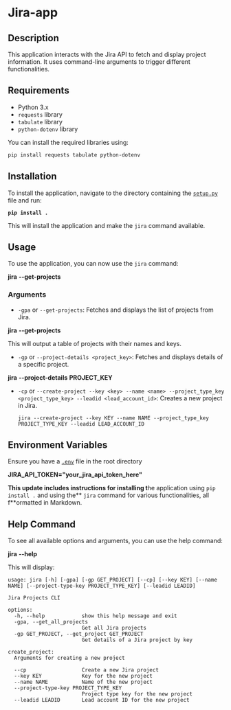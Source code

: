 # Jira-app

## Description

This application interacts with the Jira API to fetch and display project information. It uses command-line arguments to trigger different functionalities.

## Requirements

- Python 3.x
- `requests` library
- `tabulate` library
- `python-dotenv` library

You can install the required libraries using:

```sh
pip install requests tabulate python-dotenv
```

## Installation

To install the application, navigate to the directory containing the [`setup.py`](vscode-file://vscode-app/c:/Users/Charana%20S%20V/AppData/Local/Programs/Microsoft%20VS%20Code/resources/app/out/vs/code/electron-sandbox/workbench/workbench.html) file and run:

**``pip install .``**

This will install the application and make the `jira` command available.

## Usage

To use the application, you can now use the `jira` command:

**jira** **--get-projects**

### Arguments

* `-gpa` or `--get-projects`: Fetches and displays the list of projects from Jira.

**jira** **--get-projects**

This will output a table of projects with their names and keys.

* `-gp` or `--project-details <project_key>`: Fetches and displays details of a specific project.

**jira** **--project-details** **PROJECT_KEY**

* `-cp` or `--create-project --key <key> --name <name> --project_type_key <project_type_key> --leadid <lead_account_id>`: Creates a new project in Jira.

  ```
  jira --create-project --key KEY --name NAME --project_type_key PROJECT_TYPE_KEY --leadid LEAD_ACCOUNT_ID
  ```

## Environment Variables

Ensure you have a [`.env`](vscode-file://vscode-app/c:/Users/Charana%20S%20V/AppData/Local/Programs/Microsoft%20VS%20Code/resources/app/out/vs/code/electron-sandbox/workbench/workbench.html) file in the root directory

**JIRA_API_TOKEN="your_jira_api_token_here"**

**This update includes instructions for installing t**he application using `pip install .` and using the** `jira` command for various functionalities, all f**ormatted in Markdown.


## Help Command

To see all available options and arguments, you can use the help command:

**jira** **--help**

This will display:

```
usage: jira [-h] [-gpa] [-gp GET_PROJECT] [--cp] [--key KEY] [--name NAME] [--project-type-key PROJECT_TYPE_KEY] [--leadid LEADID]

Jira Projects CLI

options:
  -h, --help            show this help message and exit
  -gpa, --get_all_projects
                        Get all Jira projects
  -gp GET_PROJECT, --get_project GET_PROJECT
                        Get details of a Jira project by key

create_project:
  Arguments for creating a new project

  --cp                  Create a new Jira project
  --key KEY             Key for the new project
  --name NAME           Name of the new project
  --project-type-key PROJECT_TYPE_KEY
                        Project type key for the new project
  --leadid LEADID       Lead account ID for the new project
```
